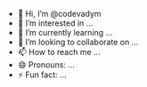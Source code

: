 - 👋 Hi, I’m @codevadym
- 👀 I’m interested in ...
- 🌱 I’m currently learning ...
- 💞️ I’m looking to collaborate on ...
- 📫 How to reach me ...
- 😄 Pronouns: ...
- ⚡ Fun fact: ...

<!---
codevadym/codevadym is a ✨ special ✨ repository because its `README.md` (this file) appears on your GitHub profile.
You can click the Preview link to take a look at your changes.
--->
